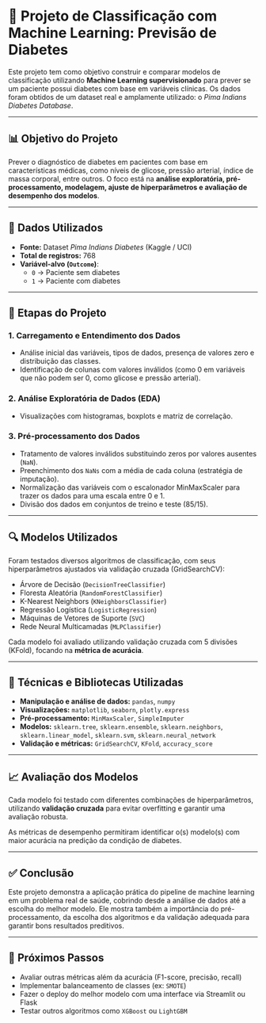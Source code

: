 # 🧠 Projeto de Classificação com Machine Learning: Previsão de Diabetes

Este projeto tem como objetivo construir e comparar modelos de classificação utilizando **Machine Learning supervisionado** para prever se um paciente possui diabetes com base em variáveis clínicas. Os dados foram obtidos de um dataset real e amplamente utilizado: o *Pima Indians Diabetes Database*.

---

## 📊 Objetivo do Projeto

Prever o diagnóstico de diabetes em pacientes com base em características médicas, como níveis de glicose, pressão arterial, índice de massa corporal, entre outros. O foco está na **análise exploratória, pré-processamento, modelagem, ajuste de hiperparâmetros e avaliação de desempenho dos modelos**.

---

## 📁 Dados Utilizados

- **Fonte:** Dataset *Pima Indians Diabetes* (Kaggle / UCI)
- **Total de registros:** 768
- **Variável-alvo (`Outcome`)**:
  - `0` → Paciente sem diabetes
  - `1` → Paciente com diabetes

---

## 🧪 Etapas do Projeto

### 1. Carregamento e Entendimento dos Dados
- Análise inicial das variáveis, tipos de dados, presença de valores zero e distribuição das classes.
- Identificação de colunas com valores inválidos (como 0 em variáveis que não podem ser 0, como glicose e pressão arterial).

### 2. Análise Exploratória de Dados (EDA)
- Visualizações com histogramas, boxplots e matriz de correlação.

### 3. Pré-processamento dos Dados
- Tratamento de valores inválidos substituindo zeros por valores ausentes (`NaN`).
- Preenchimento dos `NaNs` com a média de cada coluna (estratégia de imputação).
- Normalização das variáveis com o escalonador MinMaxScaler para trazer os dados para uma escala entre 0 e 1.
- Divisão dos dados em conjuntos de treino e teste (85/15).

---

## 🔍 Modelos Utilizados

Foram testados diversos algoritmos de classificação, com seus hiperparâmetros ajustados via validação cruzada (GridSearchCV):

- Árvore de Decisão (`DecisionTreeClassifier`)
- Floresta Aleatória (`RandomForestClassifier`)
- K-Nearest Neighbors (`KNeighborsClassifier`)
- Regressão Logística (`LogisticRegression`)
- Máquinas de Vetores de Suporte (`SVC`)
- Rede Neural Multicamadas (`MLPClassifier`)

Cada modelo foi avaliado utilizando validação cruzada com 5 divisões (KFold), focando na **métrica de acurácia**.

---

## 🧠 Técnicas e Bibliotecas Utilizadas

- **Manipulação e análise de dados:** `pandas`, `numpy`
- **Visualizações:** `matplotlib`, `seaborn`, `plotly.express`
- **Pré-processamento:** `MinMaxScaler`, `SimpleImputer`
- **Modelos:** `sklearn.tree`, `sklearn.ensemble`, `sklearn.neighbors`, `sklearn.linear_model`, `sklearn.svm`, `sklearn.neural_network`
- **Validação e métricas:** `GridSearchCV`, `KFold`, `accuracy_score`

---

## 📈 Avaliação dos Modelos

Cada modelo foi testado com diferentes combinações de hiperparâmetros, utilizando **validação cruzada** para evitar overfitting e garantir uma avaliação robusta.

As métricas de desempenho permitiram identificar o(s) modelo(s) com maior acurácia na predição da condição de diabetes.

---

## ✅ Conclusão

Este projeto demonstra a aplicação prática do pipeline de machine learning em um problema real de saúde, cobrindo desde a análise de dados até a escolha do melhor modelo. Ele mostra também a importância do pré-processamento, da escolha dos algoritmos e da validação adequada para garantir bons resultados preditivos.

---

## 📌 Próximos Passos

- Avaliar outras métricas além da acurácia (F1-score, precisão, recall)
- Implementar balanceamento de classes (ex: `SMOTE`)
- Fazer o deploy do melhor modelo com uma interface via Streamlit ou Flask
- Testar outros algoritmos como `XGBoost` ou `LightGBM`
